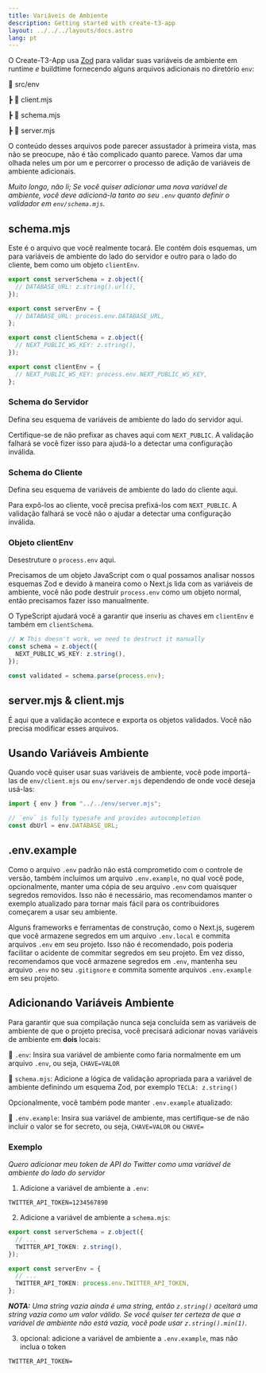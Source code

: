 ```yaml
---
title: Variáveis de Ambiente
description: Getting started with create-t3-app
layout: ../../../layouts/docs.astro
lang: pt
---
```


O Create-T3-App usa [Zod](https://github.com/colinhacks/zod) para validar suas variáveis de ambiente em runtime _e_ buildtime fornecendo alguns arquivos adicionais no diretório `env`:

📁 src/env

┣ 📄 client.mjs

┣ 📄 schema.mjs

┣ 📄 server.mjs

O conteúdo desses arquivos pode parecer assustador à primeira vista, mas não se preocupe, não é tão complicado quanto parece. Vamos dar uma olhada neles um por um e percorrer o processo de adição de variáveis de ambiente adicionais.

_Muito longo, não li; Se você quiser adicionar uma nova variável de ambiente, você deve adicioná-la tanto ao seu `.env` quanto definir o validador em `env/schema.mjs`._

## schema.mjs

Este é o arquivo que você realmente tocará. Ele contém dois esquemas, um para variáveis de ambiente do lado do servidor e outro para o lado do cliente, bem como um objeto `clientEnv`.

```ts:env/schema.mjs
export const serverSchema = z.object({
  // DATABASE_URL: z.string().url(),
});

export const serverEnv = {
  // DATABASE_URL: process.env.DATABASE_URL,
};

export const clientSchema = z.object({
  // NEXT_PUBLIC_WS_KEY: z.string(),
});

export const clientEnv = {
  // NEXT_PUBLIC_WS_KEY: process.env.NEXT_PUBLIC_WS_KEY,
};
```

### Schema do Servidor

Defina seu esquema de variáveis de ambiente do lado do servidor aqui.

Certifique-se de não prefixar as chaves aqui com `NEXT_PUBLIC`. A validação falhará se você fizer isso para ajudá-lo a detectar uma configuração inválida.

### Schema do Cliente

Defina seu esquema de variáveis de ambiente do lado do cliente aqui.

Para expô-los ao cliente, você precisa prefixá-los com `NEXT_PUBLIC`. A validação falhará se você não o ajudar a detectar uma configuração inválida.

### Objeto clientEnv

Desestruture o `process.env` aqui.

Precisamos de um objeto JavaScript com o qual possamos analisar nossos esquemas Zod e devido à maneira como o Next.js lida com as variáveis de ambiente, você não pode destruir `process.env` como um objeto normal, então precisamos fazer isso manualmente.

O TypeScript ajudará você a garantir que inseriu as chaves em `clientEnv` e também em `clientSchema`.

```ts
// ❌ This doesn't work, we need to destruct it manually
const schema = z.object({
  NEXT_PUBLIC_WS_KEY: z.string(),
});

const validated = schema.parse(process.env);
```

## server.mjs & client.mjs

É aqui que a validação acontece e exporta os objetos validados. Você não precisa modificar esses arquivos.

## Usando Variáveis Ambiente

Quando você quiser usar suas variáveis de ambiente, você pode importá-las de `env/client.mjs` ou `env/server.mjs` dependendo de onde você deseja usá-las:

```ts:pages/api/hello.ts
import { env } from "../../env/server.mjs";

// `env` is fully typesafe and provides autocompletion
const dbUrl = env.DATABASE_URL;
```

## .env.example

Como o arquivo `.env` padrão não está comprometido com o controle de versão, também incluímos um arquivo `.env.example`, no qual você pode, opcionalmente, manter uma cópia de seu arquivo `.env` com quaisquer segredos removidos. Isso não é necessário, mas recomendamos manter o exemplo atualizado para tornar mais fácil para os contribuidores começarem a usar seu ambiente.

Alguns frameworks e ferramentas de construção, como o Next.js, sugerem que você armazene segredos em um arquivo `.env.local` e commita arquivos `.env` em seu projeto. Isso não é recomendado, pois poderia facilitar o acidente de commitar segredos em seu projeto. Em vez disso, recomendamos que você armazene segredos em `.env`, mantenha seu arquivo `.env` no seu `.gitignore` e commita somente arquivos `.env.example` em seu projeto.

## Adicionando Variáveis Ambiente

Para garantir que sua compilação nunca seja concluída sem as variáveis de ambiente de que o projeto precisa, você precisará adicionar novas variáveis de ambiente em **dois** locais:

📄 `.env`: Insira sua variável de ambiente como faria normalmente em um arquivo `.env`, ou seja, `CHAVE=VALOR`

📄 `schema.mjs`: Adicione a lógica de validação apropriada para a variável de ambiente definindo um esquema Zod, por exemplo `TECLA: z.string()`

Opcionalmente, você também pode manter `.env.example` atualizado:

📄 `.env.example`: Insira sua variável de ambiente, mas certifique-se de não incluir o valor se for secreto, ou seja, `CHAVE=VALOR` ou `CHAVE=`

### Exemplo

_Quero adicionar meu token de API do Twitter como uma variável de ambiente do lado do servidor_

1. Adicione a variável de ambiente a `.env`:

```
TWITTER_API_TOKEN=1234567890
```

2. Adicione a variável de ambiente a `schema.mjs`:

```ts
export const serverSchema = z.object({
  // ...
  TWITTER_API_TOKEN: z.string(),
});

export const serverEnv = {
  // ...
  TWITTER_API_TOKEN: process.env.TWITTER_API_TOKEN,
};
```

_**NOTA:** Uma string vazia ainda é uma string, então `z.string()` aceitará uma string vazia como um valor válido. Se você quiser ter certeza de que a variável de ambiente não está vazia, você pode usar `z.string().min(1)`._

3. opcional: adicione a variável de ambiente a `.env.example`, mas não inclua o token

```
TWITTER_API_TOKEN=
```
